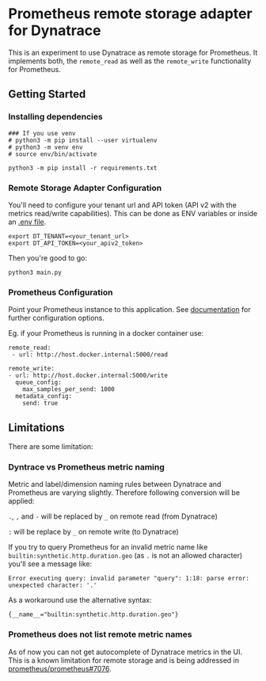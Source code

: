 # Prometheus remote storage adapter for Dynatrace

This is an experiment to use Dynatrace as remote storage for Prometheus. It implements both, the `remote_read` as well as the `remote_write` functionality for Prometheus.

## Getting Started
### Installing dependencies
```
### If you use venv
# python3 -m pip install --user virtualenv
# python3 -m venv env
# source env/bin/activate

python3 -m pip install -r requirements.txt
```

### Remote Storage Adapter Configuration
You'll need to configure your tenant url and API token (API v2 with the metrics read/write capabilities). This can be done as ENV variables or inside an [.env file](https://pypi.org/project/python-dotenv/).

```
export DT_TENANT=<your_tenant_url>
export DT_API_TOKEN=<your_apiv2_token>
```

Then you're good to go:
```
python3 main.py
```

### Prometheus Configuration
Point your Prometheus instance to this application. See [documentation](https://prometheus.io/docs/prometheus/latest/configuration/configuration/#remote_write) for further configuration options.

Eg. if your Prometheus is running in a docker container use:
```
remote_read:
 - url: http://host.docker.internal:5000/read

remote_write:
- url: http://host.docker.internal:5000/write
  queue_config:
    max_samples_per_send: 1000
  metadata_config:
    send: true
```

## Limitations
There are some limitation:

### Dyntrace vs Prometheus metric naming
Metric and label/dimension naming rules between Dynatrace and Prometheus are varying slightly. Therefore following conversion will be applied:

`.`, `,` and `-` will be replaced by `_` on remote read (from Dynatrace)

`:` will be replace by `_` on remote write (to Dynatrace)


If you try to query Prometheus for an invalid metric name like `builtin:synthetic.http.duration.geo` (as `.` is not an allowed character) you'll see a message like:
```
Error executing query: invalid parameter "query": 1:18: parse error: unexpected character: '.'
```
As a workaround use the alternative syntax:

```
{__name__="builtin:synthetic.http.duration.geo"}
```

### Prometheus does not list remote metric names
As of now you can not get autocomplete of Dynatrace metrics in the UI. This is a known limitation for remote storage and is being addressed in [prometheus/prometheus#7076](https://github.com/prometheus/prometheus/pull/7076).
